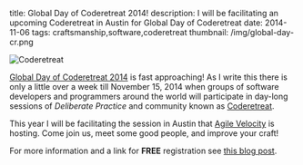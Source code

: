 title: Global Day of Coderetreat 2014!
description: I will be facilitating an upcoming Coderetreat in Austin for Global Day of Coderetreat
date: 2014-11-06
tags: craftsmanship,software,coderetreat
thumbnail: /img/global-day-cr.png

![Coderetreat](/img/coderetreat_logo.png)

[Global Day of Coderetreat 2014] is fast approaching! As I write this there is only a little over a week 
till November 15, 2014 when groups of software developers and programmers around the world will participate
in day-long sessions of *Deliberate Practice* and community known as [Coderetreat].

This year I will be facilitating the session in Austin that [Agile Velocity] is hosting. Come join us, meet
some good people, and improve your craft!

For more information and a link for **FREE** registration see [this blog post](http://www.agilevelocity.com/global-day-coderetreat-2014/).


[Global Day of Coderetreat 2014]: http://globalday.coderetreat.org
[Coderetreat]: http://coderetreat.org
[Agile Velocity]: http://www.agilevelocity.com

